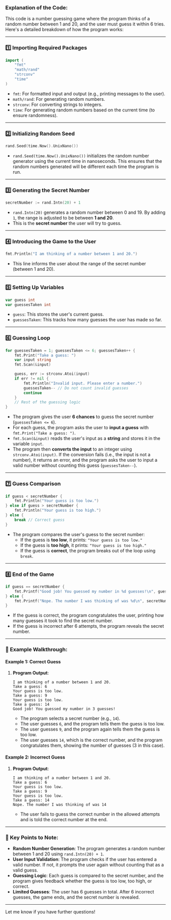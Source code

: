 ### **Explanation of the Code:**

This code is a number guessing game where the program thinks of a random number between 1 and 20, and the user must guess it within 6 tries. Here's a detailed breakdown of how the program works:

---

### **1️⃣ Importing Required Packages**
```go
import (
	"fmt"
	"math/rand"
	"strconv"
	"time"
)
```
- `fmt`: For formatted input and output (e.g., printing messages to the user).
- `math/rand`: For generating random numbers.
- `strconv`: For converting strings to integers.
- `time`: For generating random numbers based on the current time (to ensure randomness).

---

### **2️⃣ Initializing Random Seed**
```go
rand.Seed(time.Now().UnixNano())
```
- `rand.Seed(time.Now().UnixNano())` initializes the random number generator using the current time in nanoseconds. This ensures that the random numbers generated will be different each time the program is run.

---

### **3️⃣ Generating the Secret Number**
```go
secretNumber := rand.Intn(20) + 1
```
- `rand.Intn(20)` generates a random number between 0 and 19. By adding `1`, the range is adjusted to be between **1 and 20**.
- This is the **secret number** the user will try to guess.

---

### **4️⃣ Introducing the Game to the User**
```go
fmt.Println("I am thinking of a number between 1 and 20.")
```
- This line informs the user about the range of the secret number (between 1 and 20).

---

### **5️⃣ Setting Up Variables**
```go
var guess int
var guessesTaken int
```
- `guess`: This stores the user's current guess.
- `guessesTaken`: This tracks how many guesses the user has made so far.

---

### **6️⃣ Guessing Loop**
```go
for guessesTaken = 1; guessesTaken <= 6; guessesTaken++ {
    fmt.Print("Take a guess: ")
    var input string
    fmt.Scan(&input)

    guess, err := strconv.Atoi(input)
    if err != nil {
        fmt.Println("Invalid input. Please enter a number.")
        guessesTaken-- // Do not count invalid guesses
        continue
    }
    // Rest of the guessing logic
}
```
- The program gives the user **6 chances** to guess the secret number (`guessesTaken <= 6`).
- For each guess, the program asks the user to **input a guess** with `fmt.Print("Take a guess: ")`.
- `fmt.Scan(&input)` reads the user's input as a **string** and stores it in the variable `input`.
- The program then **converts the input** to an integer using `strconv.Atoi(input)`. If the conversion fails (i.e., the input is not a number), it returns an error, and the program asks the user to input a valid number without counting this guess (`guessesTaken--`).

---

### **7️⃣ Guess Comparison**
```go
if guess < secretNumber {
    fmt.Println("Your guess is too low.")
} else if guess > secretNumber {
    fmt.Println("Your guess is too high.")
} else {
    break // Correct guess
}
```
- The program compares the user's guess to the secret number:
  - If the guess is **too low**, it prints: `"Your guess is too low."`
  - If the guess is **too high**, it prints: `"Your guess is too high."`
  - If the guess is **correct**, the program breaks out of the loop using `break`.

---

### **8️⃣ End of the Game**
```go
if guess == secretNumber {
    fmt.Printf("Good job! You guessed my number in %d guesses!\n", guessesTaken)
} else {
    fmt.Printf("Nope. The number I was thinking of was %d\n", secretNumber)
}
```
- If the guess is correct, the program congratulates the user, printing how many guesses it took to find the secret number.
- If the guess is incorrect after 6 attempts, the program reveals the secret number.

---

### **🔹 Example Walkthrough:**

#### **Example 1: Correct Guess**
1. **Program Output**:
   ```
   I am thinking of a number between 1 and 20.
   Take a guess: 6
   Your guess is too low.
   Take a guess: 9
   Your guess is too low.
   Take a guess: 14
   Good job! You guessed my number in 3 guesses!
   ```
   - The program selects a secret number (e.g., `14`).
   - The user guesses `6`, and the program tells them the guess is too low.
   - The user guesses `9`, and the program again tells them the guess is too low.
   - The user guesses `14`, which is the correct number, and the program congratulates them, showing the number of guesses (3 in this case).

#### **Example 2: Incorrect Guess**
1. **Program Output**:
   ```
   I am thinking of a number between 1 and 20.
   Take a guess: 6
   Your guess is too low.
   Take a guess: 9
   Your guess is too low.
   Take a guess: 14
   Nope. The number I was thinking of was 14
   ```
   - The user fails to guess the correct number in the allowed attempts and is told the correct number at the end.

---

### **🔹 Key Points to Note:**

- **Random Number Generation**: The program generates a random number between 1 and 20 using `rand.Intn(20) + 1`.
- **User Input Validation**: The program checks if the user has entered a valid number. If not, it prompts the user again without counting that as a valid guess.
- **Guessing Logic**: Each guess is compared to the secret number, and the program gives feedback whether the guess is too low, too high, or correct.
- **Limited Guesses**: The user has 6 guesses in total. After 6 incorrect guesses, the game ends, and the secret number is revealed.

---

Let me know if you have further questions!